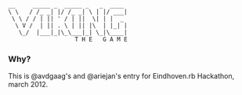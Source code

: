     __     _____ _  _____ _   _  ____ 
    \ \   / /_ _| |/ /_ _| \ | |/ ___|
     \ \ / / | || ' / | ||  \| | |  _ 
      \ V /  | || . \ | || |\  | |_| |
       \_/  |___|_|\_\___|_| \_|\____|
                       T H E   G A M E

### Why?

This is @avdgaag's and @ariejan's entry for Eindhoven.rb Hackathon,
march 2012.

